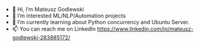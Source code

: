 - 👋 Hi, I’m Mateusz Godlewski
- 👀 I’m interested ML/NLP/Automation projects
- 🌱 I’m currently learning about Python concurrency and Ubuntu Server.
- 📫 You can reach me on LinkedIn https://www.linkedin.com/in/mateusz-godlewski-283885172/
